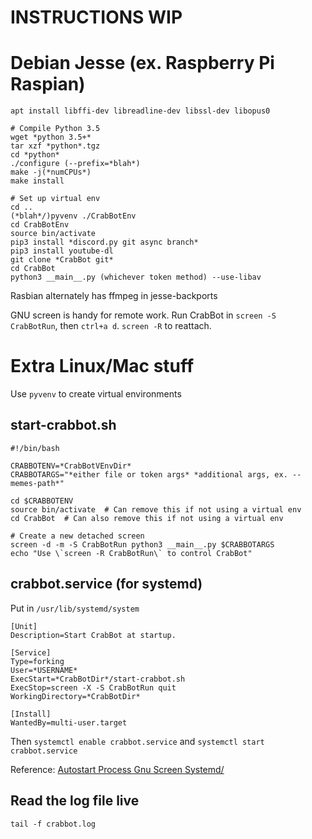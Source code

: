 # INSTRUCTIONS WIP

# Debian Jesse (ex. Raspberry Pi Raspian)
```
apt install libffi-dev libreadline-dev libssl-dev libopus0

# Compile Python 3.5
wget *python 3.5+*
tar xzf *python*.tgz
cd *python*
./configure (--prefix=*blah*)
make -j(*numCPUs*)
make install

# Set up virtual env
cd ..
(*blah*/)pyvenv ./CrabBotEnv
cd CrabBotEnv
source bin/activate
pip3 install *discord.py git async branch*
pip3 install youtube-dl
git clone *CrabBot git*
cd CrabBot
python3 __main__.py (whichever token method) --use-libav
```

Rasbian alternately has ffmpeg in jesse-backports

GNU screen is handy for remote work. Run CrabBot in `screen -S CrabBotRun`, then `ctrl+a d`. `screen -R` to reattach.

# Extra Linux/Mac stuff

Use `pyvenv` to create virtual environments

## start-crabbot.sh

```
#!/bin/bash

CRABBOTENV=*CrabBotVEnvDir*
CRABBOTARGS="*either file or token args* *additional args, ex. --memes-path*"

cd $CRABBOTENV
source bin/activate  # Can remove this if not using a virtual env
cd CrabBot  # Can also remove this if not using a virtual env

# Create a new detached screen
screen -d -m -S CrabBotRun python3 __main__.py $CRABBOTARGS
echo "Use \`screen -R CrabBotRun\` to control CrabBot"

```

## crabbot.service (for systemd)

Put in `/usr/lib/systemd/system`

```
[Unit]
Description=Start CrabBot at startup.

[Service]
Type=forking
User=*USERNAME*
ExecStart=*CrabBotDir*/start-crabbot.sh
ExecStop=screen -X -S CrabBotRun quit
WorkingDirectory=*CrabBotDir*

[Install]
WantedBy=multi-user.target
```

Then `systemctl enable crabbot.service` and `systemctl start crabbot.service`

Reference: [Autostart Process Gnu Screen Systemd/](http://www.linuxveda.com/2014/04/28/autostart-process-gnu-screen-systemd/)

## Read the log file live

`tail -f crabbot.log`
